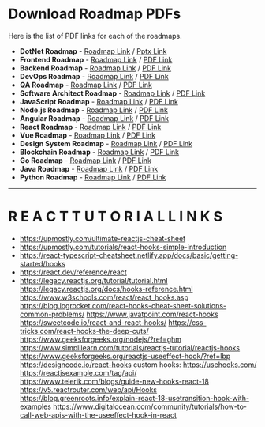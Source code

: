 <br />
<br />

# Download Roadmap PDFs

Here is the list of PDF links for each of the roadmaps.
* **DotNet Roadmap** - [Roadmap Link](https://github.com/adnanyangilic/Roadmaps/blob/master/Roadmaps%20images/DotNet%20Developer%202022%20LearningPath.png) / [Pptx Link](https://github.com/adnanyangilic/Roadmaps/blob/master/Roadmaps%20pdfs/DotNet%20Developer%202022%20learning%20path.pptx)
* **Frontend Roadmap** - [Roadmap Link](https://roadmap.sh/frontend) / [PDF Link](https://roadmap.sh/pdfs/frontend.pdf)
* **Backend Roadmap** - [Roadmap Link](https://roadmap.sh/backend) / [PDF Link](https://roadmap.sh/pdfs/backend.pdf)
* **DevOps Roadmap** - [Roadmap Link](https://roadmap.sh/devops) / [PDF Link](https://roadmap.sh/pdfs/devops.pdf)
* **QA Roadmap** - [Roadmap Link](https://roadmap.sh/qa) / [PDF Link](https://roadmap.sh/pdfs/qa.pdf)
* **Software Architect Roadmap** - [Roadmap Link](https://roadmap.sh/software-architect) / [PDF Link](https://roadmap.sh/pdfs/software-architect.pdf)
* **JavaScript Roadmap** - [Roadmap Link](https://roadmap.sh/javascript) / [PDF Link](https://roadmap.sh/pdfs/javascript.pdf)
* **Node.js Roadmap** - [Roadmap Link](https://roadmap.sh/nodejs) / [PDF Link](https://roadmap.sh/pdfs/nodejs.pdf)
* **Angular Roadmap** - [Roadmap Link](https://roadmap.sh/angular) / [PDF Link](https://roadmap.sh/pdfs/angular.pdf)
* **React Roadmap** - [Roadmap Link](https://roadmap.sh/react) / [PDF Link](https://roadmap.sh/pdfs/react.pdf)
* **Vue Roadmap** - [Roadmap Link](https://roadmap.sh/vue) / [PDF Link](https://roadmap.sh/pdfs/vue.pdf)
* **Design System Roadmap** - [Roadmap Link](https://roadmap.sh/design-system) / [PDF Link](https://roadmap.sh/pdfs/design-system.pdf)
* **Blockchain Roadmap** - [Roadmap Link](https://roadmap.sh/blockchain) / [PDF Link](https://roadmap.sh/pdfs/blockchain.pdf)
* **Go Roadmap** - [Roadmap Link](https://roadmap.sh/go) / [PDF Link](https://roadmap.sh/pdfs/go.pdf)
* **Java Roadmap** - [Roadmap Link](https://roadmap.sh/java) / [PDF Link](https://roadmap.sh/pdfs/java.pdf)
* **Python Roadmap** - [Roadmap Link](https://roadmap.sh/python) / [PDF Link](https://roadmap.sh/pdfs/python.pdf)

------------------------------------------------------------------------------------------------------------------------------------------
# R E A C T   T U T O R I A L   L I N K S
* https://upmostly.com/ultimate-reactjs-cheat-sheet
* https://upmostly.com/tutorials/react-hooks-simple-introduction
* https://react-typescript-cheatsheet.netlify.app/docs/basic/getting-started/hooks
* https://react.dev/reference/react
* https://legacy.reactjs.org/tutorial/tutorial.html
https://legacy.reactjs.org/docs/hooks-reference.html
https://www.w3schools.com/react/react_hooks.asp
https://blog.logrocket.com/react-hooks-cheat-sheet-solutions-common-problems/
https://www.javatpoint.com/react-hooks
https://sweetcode.io/react-and-react-hooks/
https://css-tricks.com/react-hooks-the-deep-cuts/
https://www.geeksforgeeks.org/nodejs/?ref=ghm
https://www.simplilearn.com/tutorials/reactjs-tutorial/reactjs-hooks
https://www.geeksforgeeks.org/reactjs-useeffect-hook/?ref=lbp
https://designcode.io/react-hooks
custom hooks: https://usehooks.com/
https://reactjsexample.com/tag/api/
https://www.telerik.com/blogs/guide-new-hooks-react-18
https://v5.reactrouter.com/web/api/Hooks
https://blog.greenroots.info/explain-react-18-usetransition-hook-with-examples
https://www.digitalocean.com/community/tutorials/how-to-call-web-apis-with-the-useeffect-hook-in-react
